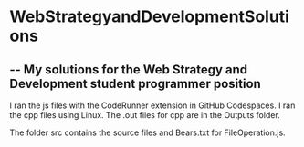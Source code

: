 # WebStrategyandDevelopmentSolutions
--
My solutions for the Web Strategy and Development student programmer position
--
I ran the js files with the CodeRunner extension in GitHub Codespaces. I ran the cpp files using Linux. The .out files for cpp are in the Outputs folder.

The folder src contains the source files and Bears.txt for FileOperation.js.